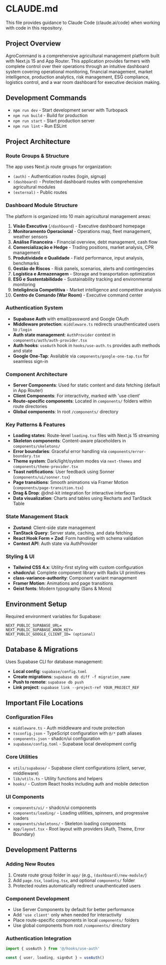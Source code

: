 # CLAUDE.md

This file provides guidance to Claude Code (claude.ai/code) when working with code in this repository.

## Project Overview

AgroCommand is a comprehensive agricultural management platform built with Next.js 15 and App Router. This application provides farmers with complete control over their operations through an intuitive dashboard system covering operational monitoring, financial management, market intelligence, production analytics, risk management, ESG compliance, logistics control, and a war room dashboard for executive decision making.

## Development Commands

- `npm run dev` - Start development server with Turbopack
- `npm run build` - Build for production
- `npm run start` - Start production server
- `npm run lint` - Run ESLint

## Project Architecture

### Route Groups & Structure
The app uses Next.js route groups for organization:
- `(auth)` - Authentication routes (login, signup)
- `(dashboard)` - Protected dashboard routes with comprehensive agricultural modules
- `(external)` - Public routes

### Dashboard Module Structure
The platform is organized into 10 main agricultural management areas:
1. **Visão Executiva** (`/dashboard`) - Executive dashboard homepage
2. **Monitoramento Operacional** - Operations map, fleet management, weather sensors
3. **Análise Financeira** - Financial overview, debt management, cash flow
4. **Comercialização e Hedge** - Trading positions, market analysis, CPR management
5. **Produtividade e Qualidade** - Field performance, input analysis, benchmarks
6. **Gestão de Riscos** - Risk panels, scenarios, alerts and contingencies
7. **Logística e Armazenagem** - Storage and transportation optimization
8. **ESG e Sustentabilidade** - Sustainability tracking and environmental monitoring
9. **Inteligência Competitiva** - Market intelligence and competitive analysis
10. **Centro de Comando (War Room)** - Executive command center

### Authentication System
- **Supabase Auth** with email/password and Google OAuth
- **Middleware protection**: `middleware.ts` redirects unauthenticated users to `/login`
- **Auth state management**: `AuthProvider` context in `components/auth/auth-provider.tsx`
- **Auth hooks**: `useAuth` hook in `hooks/use-auth.ts` provides auth methods and state
- **Google One-Tap**: Available via `components/google-one-tap.tsx` for seamless sign-in

### Component Architecture
- **Server Components**: Used for static content and data fetching (default in App Router)
- **Client Components**: For interactivity, marked with 'use client'
- **Route-specific components**: Located in `components/` folders within route directories
- **Global components**: In root `/components/` directory

### Key Patterns & Features
- **Loading states**: Route-level `loading.tsx` files with Next.js 15 streaming
- **Skeleton components**: Content-aware placeholders in `components/skeletons/`
- **Error boundaries**: Graceful error handling via `components/error-boundary.tsx`
- **Theme system**: Dark/light/system modes via `next-themes` and `components/theme-provider.tsx`
- **Toast notifications**: User feedback using Sonner (`components/ui/sonner.tsx`)
- **Page transitions**: Smooth animations via Framer Motion (`components/page-transition.tsx`)
- **Drag & Drop**: @dnd-kit integration for interactive interfaces
- **Data visualization**: Charts and tables using Recharts and TanStack Table

### State Management Stack
- **Zustand**: Client-side state management
- **TanStack Query**: Server state, caching, and data fetching
- **React Hook Form + Zod**: Form handling with schema validation
- **Context API**: Auth state via AuthProvider

### Styling & UI
- **Tailwind CSS 4.x**: Utility-first styling with custom configuration
- **shadcn/ui**: Complete component library with Radix UI primitives
- **class-variance-authority**: Component variant management
- **Framer Motion**: Animations and page transitions
- **Geist fonts**: Modern typography (Sans & Mono)

## Environment Setup

Required environment variables for Supabase:
```
NEXT_PUBLIC_SUPABASE_URL=
NEXT_PUBLIC_SUPABASE_ANON_KEY=
NEXT_PUBLIC_GOOGLE_CLIENT_ID= (optional)
```

## Database & Migrations

Uses Supabase CLI for database management:
- **Local config**: `supabase/config.toml`
- **Create migrations**: `supabase db diff -f migration_name`
- **Push to remote**: `supabase db push`
- **Link project**: `supabase link --project-ref YOUR_PROJECT_REF`

## Important File Locations

### Configuration Files
- `middleware.ts` - Auth middleware and route protection
- `tsconfig.json` - TypeScript configuration with `@/*` path aliases
- `components.json` - shadcn/ui configuration
- `supabase/config.toml` - Supabase local development config

### Core Utilities
- `utils/supabase/` - Supabase client configurations (client, server, middleware)
- `lib/utils.ts` - Utility functions and helpers
- `hooks/` - Custom React hooks including auth and mobile detection

### UI Components
- `components/ui/` - shadcn/ui components
- `components/loading/` - Loading utilities, spinners, and progressive loaders
- `components/skeletons/` - Skeleton loading components
- `app/layout.tsx` - Root layout with providers (Auth, Theme, Error Boundary)

## Development Patterns

### Adding New Routes
1. Create route group folder in `app/` (e.g., `(dashboard)/new-module/`)
2. Add `page.tsx`, `loading.tsx`, and optional `components/` folder
3. Protected routes automatically redirect unauthenticated users

### Component Development
- Use Server Components by default for better performance
- Add `'use client'` only when needed for interactivity
- Place route-specific components in local `components/` folders
- Use global components from root `/components/` directory

### Authentication Integration
```typescript
import { useAuth } from '@/hooks/use-auth'

const { user, loading, signOut } = useAuth()
```